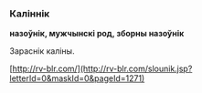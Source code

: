 ### Каліннік
**назоўнік, мужчынскі род, зборны назоўнік**

Зараснік каліны.

<a rel="author">[http://rv-blr.com/](http://rv-blr.com/slounik.jsp?letterId=0&maskId=0&pageId=1271)</a>
